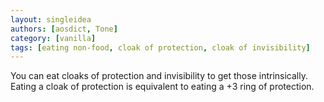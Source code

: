 ```yaml
---
layout: singleidea
authors: [aosdict, Tone]
category: [vanilla]
tags: [eating non-food, cloak of protection, cloak of invisibility]
---
```

You can eat cloaks of protection and invisibility to get those intrinsically. Eating a cloak of protection is equivalent to eating a +3 ring of protection.
